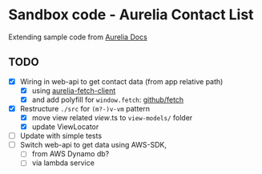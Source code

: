 # Sandbox code - Aurelia Contact List
Extending sample code from [Aurelia Docs](http://aurelia.io/hub.html#/doc/article/aurelia/framework/latest/contact-manager-tutorial/1)
## TODO

- [x] Wiring in web-api to get contact data (from app relative path) 
  - [x] using [aurelia-fetch-client](http://aurelia.io/hub.html#/doc/article/aurelia/fetch-client/latest/http-services/1)
  - [x] and add polyfill for `window.fetch`: [github/fetch](https://github.com/github/fetch)
- [x] Restructure `./src` for `(m?-)v-vm` pattern
  - [x] move view related *view*.ts to `view-models/` folder
  - [x] update ViewLocator
- [ ] Update with simple tests
- [ ] Switch web-api to get data using AWS-SDK, 
  - [ ] from AWS Dynamo db?
  - [ ] via lambda service